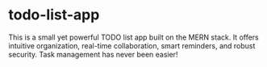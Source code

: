 # todo-list-app
This is a small yet powerful TODO list app built on the MERN stack. It offers intuitive organization, real-time collaboration, smart reminders, and robust security. Task management has never been easier!

